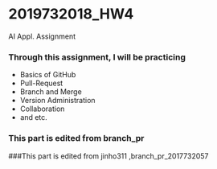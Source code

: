 # 2019732018_HW4
AI Appl. Assignment

### Through this assignment, I will be practicing
* Basics of GitHub
* Pull-Request
* Branch and Merge
* Version Administration
* Collaboration
* and etc.

### This part is edited from branch_pr

###This part is edited from jinho311 ,branch_pr_2017732057